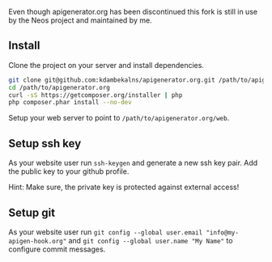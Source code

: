 Even though apigenerator.org has been discontinued this fork is still in use
by the Neos project and maintained by me.

Install
-------

Clone the project on your server and install dependencies.

```bash
git clone git@github.com:kdambekalns/apigenerator.org.git /path/to/apigenerator.org
cd /path/to/apigenerator.org
curl -sS https://getcomposer.org/installer | php
php composer.phar install --no-dev
```

Setup your web server to point to `/path/to/apigenerator.org/web`.

Setup ssh key
-------------

As your website user run `ssh-keygen` and generate a new ssh key pair.
Add the public key to your github profile.

Hint: Make sure, the private key is protected against external access!

Setup git
---------

As your website user
run `git config --global user.email "info@my-apigen-hook.org"`
and `git config --global user.name "My Name"`
to configure commit messages.
